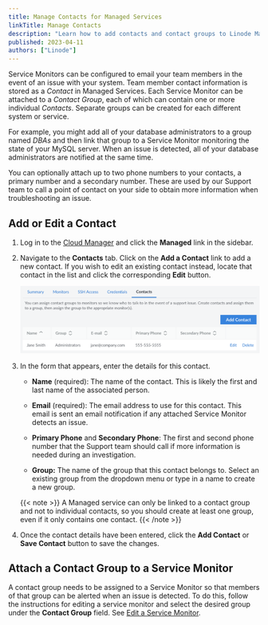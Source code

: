 ```yaml
---
title: Manage Contacts for Managed Services
linkTitle: Manage Contacts
description: "Learn how to add contacts and contact groups to Linode Managed Services."
published: 2023-04-11
authors: ["Linode"]
---
```


Service Monitors can be configured to email your team members in the event of an issue with your system. Team member contact information is stored as a *Contact* in Managed Services. Each Service Monitor can be attached to a *Contact Group*, each of which can contain one or more individual *Contacts*. Separate groups can be created for each different system or service.

For example, you might add all of your database administrators to a group named *DBAs* and then link that group to a Service Monitor monitoring the state of your MySQL server. When an issue is detected, all of your database administrators are notified at the same time.

You can optionally attach up to two phone numbers to your contacts, a primary number and a secondary number. These are used by our Support team to call a point of contact on your side to obtain more information when troubleshooting an issue.

## Add or Edit a Contact

1. Log in to the [Cloud Manager](https://cloud.linode.com) and click the **Managed** link in the sidebar.

1. Navigate to the **Contacts** tab. Click on the **Add a Contact** link to add a new contact. If you wish to edit an existing contact instead, locate that contact in the list and click the corresponding **Edit** button.

    ![Screenshot of the Managed Services Contacts page in the Cloud Manager](managed-contacts.png)

1. In the form that appears, enter the details for this contact.

    - **Name** (required): The name of the contact. This is likely the first and last name of the associated person.

    - **Email** (required): The email address to use for this contact. This email is sent an email notification if any attached Service Monitor detects an issue.

    - **Primary Phone** and **Secondary Phone**: The first and second phone number that the Support team should call if more information is needed during an investigation.

    - **Group:** The name of the group that this contact belongs to. Select an existing group from the dropdown menu or type in a name to create a new group.

    {{< note >}}
    A Managed service can only be linked to a contact group and not to individual contacts, so you should create at least one group, even if it only contains one contact.
    {{< /note >}}

1.  Once the contact details have been entered, click the **Add Contact** or **Save Contact** button to save the changes.

## Attach a Contact Group to a Service Monitor

A contact group needs to be assigned to a Service Monitor so that members of that group can be alerted when an issue is detected. To do this, follow the instructions for editing a service monitor and select the desired group under the **Contact Group** field. See [Edit a Service Monitor](/docs/products/services/managed/guides/service-monitors/#edit-a-service-monitor).